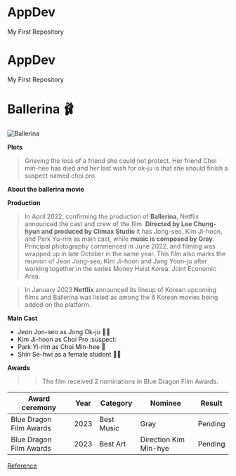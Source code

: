 # AppDev
My First Repository

# AppDev
My First Repository

# Ballerina 🩰
![Ballerina](https://upload.wikimedia.org/wikipedia/en/6/6a/Ballerina_%282023_film%29.jpg)

**Plots**
>  Grieving the loss of a friend she could not protect.
>  Her friend Choi min-hee has died and her last wish for ok-ju is that she should finish a suspect named choi pro.

**About the ballerina movie**

**Production**
> In April 2022, confirming the production of **Ballerina**, Netflix announced the cast and crew of the film. **Directed by Lee Chung-hyun and produced by Climax Studio** it has  Jong-seo, Kim Ji-hoon, and Park Yu-rim as main cast, while **music is composed by Gray**. Principal photography commenced in June 2022, and filming was wrapped up in late October in the same year. This film also marks the reunion of Jeon Jong-seo, Kim Ji-hoon and Jang Yoon-ju after working together in the series Money Heist Korea: Joint Economic Area.

> In January 2023 **Netflix** announced its lineup of Korean upcoming films and Ballerina was listed as among the 6 Korean movies being added on the platform.

**Main Cast**
* Jeon Jon-seo as Jong Ok-ju 🦸‍♀️  
* Kim Ji-hoon as Choi Pro :suspect:
* Park Yi-rim as Choi Min-hee 👧
* Shin Se-hwi as a female student 👩‍🎓
  
**Awards**
>>The film received 2 nominations in Blue Dragon Film Awards.
  
|     Award ceremony      | Year |  Category  |         Nominee        | Result  |
| ----------------------- | ---- | ---------  | -----------------------| ------- |
| Blue Dragon Film Awards | 2023 | Best Music |         Gray           | Pending |
| Blue Dragon Film Awards | 2023 | Best Art   | Direction	Kim Min-hye  | Pending |




[Reference](https://en.wikipedia.org/wiki/Ballerina_(2023_film)#:~:text=9%20External%20links-,Plot,money%20due%20to%20the%20video.)

 

